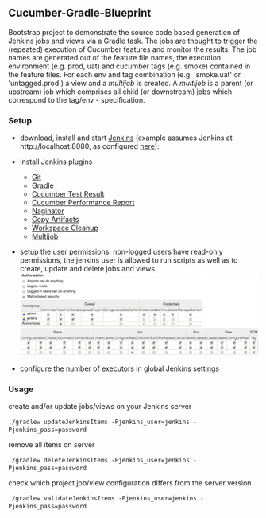 ## Cucumber-Gradle-Blueprint

Bootstrap project to demonstrate the source code based generation of Jenkins jobs and views via a Gradle task. The jobs are thought to trigger the (repeated) execution of Cucumber features and monitor the results. The job names are generated out of the feature file names, the execution environment (e.g. prod, uat) and cucumber tags (e.g. smoke) contained in the feature files. For each env and tag combination (e.g. 'smoke.uat' or 'untagged.prod') a view and a *multijob* is created. A *multijob* is a parent (or upstream) job which comprises all child (or downstream) jobs which correspond to the tag/env - specification.


### Setup

  * download, install and start [Jenkins](http://jenkins-ci.org/) (example assumes Jenkins at http://localhost:8080, as configured [here](/jenkins.gradle)):
  * install Jenkins plugins
	  * [Git](https://wiki.jenkins-ci.org/display/JENKINS/Git+Plugin)
	  * [Gradle](https://wiki.jenkins-ci.org/display/JENKINS/Gradle+Plugin)
	  * [Cucumber Test Result](https://wiki.jenkins-ci.org/display/JENKINS/Cucumber+Test+Result+Plugin)
	  * [Cucumber Performance Report](https://wiki.jenkins-ci.org/display/JENKINS/Cucumber+Performance+Reports+Plugin)
	  * [Naginator](https://wiki.jenkins-ci.org/display/JENKINS/Naginator+Plugin)
	  * [Copy Artifacts](https://wiki.jenkins-ci.org/display/JENKINS/Copy+Artifact+Plugin)
	  * [Workspace Cleanup](https://wiki.jenkins-ci.org/display/JENKINS/Workspace+Cleanup+Plugin)
	  * [Multijob](https://wiki.jenkins-ci.org/display/JENKINS/Multijob+Plugin)
  * setup the user permissions: non-logged users have read-only permissions, the jenkins user is allowed to run scripts as well as to create, update and delete jobs and views.
 ![jenkins ui multijob](/images/permissions.png)

  * configure the number of executors in global Jenkins settings


### Usage
create and/or update jobs/views on your Jenkins server

    ./gradlew updateJenkinsItems -Pjenkins_user=jenkins -Pjenkins_pass=password

remove all items on server

    ./gradlew deleteJenkinsItems -Pjenkins_user=jenkins -Pjenkins_pass=password

check which project job/view configuration differs from the server version

    ./gradlew validateJenkinsItems -Pjenkins_user=jenkins -Pjenkins_pass=password
